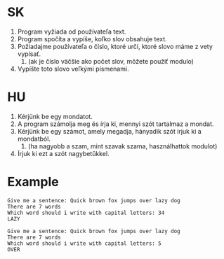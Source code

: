 # SK
1. Program vyžiada od používateľa text.
1. Program spočíta a vypíše, koľko slov obsahuje text.
1. Požiadajme používateľa o číslo, ktoré určí, ktoré slovo máme z vety vypísať.
    1. (ak je číslo väčšie ako počet slov, môžete použiť modulo)
1. Vypíšte toto slovo veľkými písmenami.

# HU 
1. Kérjünk be egy mondatot.
1. A program számolja meg és írja ki, mennyi szót tartalmaz a mondat.
1. Kérjünk be egy számot, amely megadja, hányadik szót írjuk ki a mondatból. 
    1. (ha nagyobb a szam, mint szavak szama, használhattok modulot)
1. Írjuk ki ezt a szót nagybetűkkel.


# Example
```
Give me a sentence: Quick brown fox jumps over lazy dog
There are 7 words
Which word should i write with capital letters: 34
LAZY
```

```
Give me a sentence: Quick brown fox jumps over lazy dog
There are 7 words
Which word should i write with capital letters: 5
OVER
```

<!--
print("Give me a sentence: Quick brown fox jumps over lazy dog")
sentence = "Quick brown fox jumps over lazy dog"
print(f"There are {len(sentence.split())} words")
print("Which word should i write with capital letters: 5")
wordOrder = 5
print(sentence.split()[(wordOrder)%(len(sentence.split()))-1].upper())
>